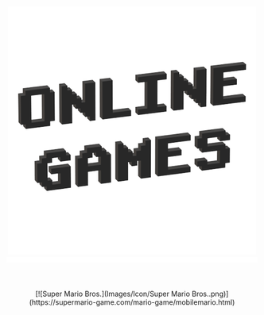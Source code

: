 <p align="center">
  <img src="Images/Icon/Online Games.png" />
  <img src="Images/Materiel/Ligne.png" width="800" height="11" />
  <br></br>
  <br></br>
  [![Super Mario Bros.](Images/Icon/Super Mario Bros..png)](https://supermario-game.com/mario-game/mobilemario.html)
</p>

